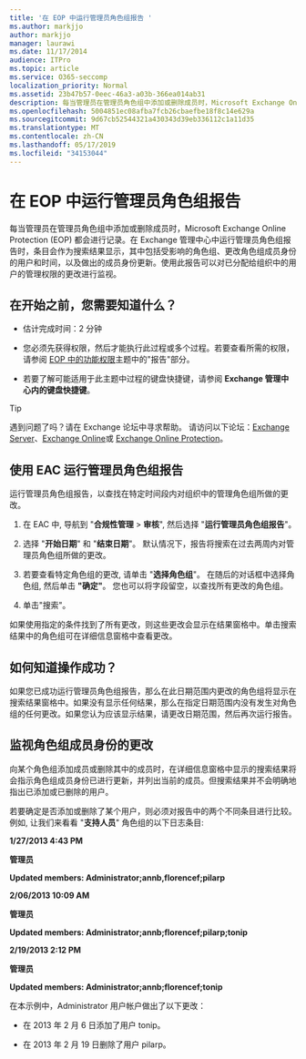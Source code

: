 ```yaml
---
title: '在 EOP 中运行管理员角色组报告 '
ms.author: markjjo
author: markjjo
manager: laurawi
ms.date: 11/17/2014
audience: ITPro
ms.topic: article
ms.service: O365-seccomp
localization_priority: Normal
ms.assetid: 23b47b57-0eec-46a3-a03b-366ea014ab31
description: 每当管理员在管理员角色组中添加或删除成员时，Microsoft Exchange Online Protection (EOP) 都会进行记录。
ms.openlocfilehash: 5004851ec08afba7fcb26cbaefbe18f8c14e629a
ms.sourcegitcommit: 9d67cb52544321a430343d39eb336112c1a11d35
ms.translationtype: MT
ms.contentlocale: zh-CN
ms.lasthandoff: 05/17/2019
ms.locfileid: "34153044"
---
```

# <a name="run-an-administrator-role-group-report-in-eop"></a>在 EOP 中运行管理员角色组报告 

 每当管理员在管理员角色组中添加或删除成员时，Microsoft Exchange Online Protection (EOP) 都会进行记录。在 Exchange 管理中心中运行管理员角色组报告时，条目会作为搜索结果显示，其中包括受影响的角色组、更改角色组成员身份的用户和时间，以及做出的成员身份更新。使用此报告可以对已分配给组织中的用户的管理权限的更改进行监视。
  
## <a name="what-do-you-need-to-know-before-you-begin"></a>在开始之前，您需要知道什么？

- 估计完成时间：2 分钟
    
- 您必须先获得权限，然后才能执行此过程或多个过程。若要查看所需的权限，请参阅 [EOP 中的功能权限](feature-permissions-in-eop.md)主题中的"报告"部分。 
    
- 若要了解可能适用于此主题中过程的键盘快捷键，请参阅 **Exchange 管理中心内的键盘快捷键**。
    
> [!TIP]
> 遇到问题了吗？请在 Exchange 论坛中寻求帮助。 请访问以下论坛：[Exchange Server](https://go.microsoft.com/fwlink/p/?linkId=60612)、[Exchange Online](https://go.microsoft.com/fwlink/p/?linkId=267542)或 [Exchange Online Protection](https://go.microsoft.com/fwlink/p/?linkId=285351)。 
  
## <a name="use-the-eac-to-run-an-administrator-role-group-report"></a>使用 EAC 运行管理员角色组报告

运行管理员角色组报告，以查找在特定时间段内对组织中的管理角色组所做的更改。
  
1. 在 EAC 中, 导航到 "**合规性管理** \> **审核**", 然后选择 "**运行管理员角色组报告**"。
    
2. 选择 "**开始日期**" 和 "**结束日期**"。 默认情况下，报告将搜索在过去两周内对管理员角色组所做的更改。
    
3. 若要查看特定角色组的更改, 请单击 "**选择角色组**"。 在随后的对话框中选择角色组, 然后单击 **"确定"**。 您也可以将字段留空，以查找所有更改的角色组。
    
4. 单击"搜索"。
    
如果使用指定的条件找到了所有更改，则这些更改会显示在结果窗格中。单击搜索结果中的角色组可在详细信息窗格中查看更改。
  
## <a name="how-do-you-know-this-worked"></a>如何知道操作成功？

如果您已成功运行管理员角色组报告，那么在此日期范围内更改的角色组将显示在搜索结果窗格中。如果没有显示任何结果，那么在指定日期范围内没有发生对角色组的任何更改。如果您认为应该显示结果，请更改日期范围，然后再次运行报告。
  
## <a name="monitor-changes-to-role-group-membership"></a>监视角色组成员身份的更改

向某个角色组添加成员或删除其中的成员时，在详细信息窗格中显示的搜索结果将会指示角色组成员身份已进行更新，并列出当前的成员。但搜索结果并不会明确地指出已添加或已删除的用户。
  
若要确定是否添加或删除了某个用户，则必须对报告中的两个不同条目进行比较。 例如, 让我们来看看 "**支持人员**" 角色组的以下日志条目: 
  
 **1/27/2013 4:43 PM**
  
 **管理员**
  
 **Updated members: Administrator;annb,florencef;pilarp**
  
 **2/06/2013 10:09 AM**
  
 **管理员**
  
 **Updated members: Administrator;annb;florencef;pilarp;tonip**
  
 **2/19/2013 2:12 PM**
  
 **管理员**
  
 **Updated members: Administrator;annb;florencef;tonip**
  
在本示例中，Administrator 用户帐户做出了以下更改：
  
- 在 2013 年 2 月 6 日添加了用户 tonip。
    
- 在 2013 年 2 月 19 日删除了用户 pilarp。
    

